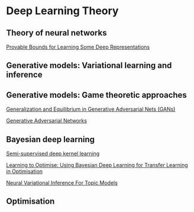  # Deep Learning Theory
 
 ## Theory of neural networks
 [Provable Bounds for Learning Some Deep Representations](https://arxiv.org/abs/1310.6343)
 
 ## Generative models: Variational learning and inference
 
 ## Generative models: Game theoretic approaches
 [Generalization and Equilibrium in Generative Adversarial Nets (GANs)
](https://www.youtube.com/watch?v=V7TliSCqOwI)

[Generative Adversarial Networks
](https://arxiv.org/pdf/1701.00160v1.pdf)
 
 ## Bayesian deep learning
 [Semi-supervised deep kernel learning](http://bayesiandeeplearning.org/papers/BDL_5.pdf)
 
 [Learning to Optimise: Using Bayesian Deep Learning for Transfer Learning in Optimisation
 ](http://bayesiandeeplearning.org/papers/BDL_9.pdf)
 
 [Neural Variational Inference For Topic Models](http://bayesiandeeplearning.org/papers/BDL_27.pdf)
 
 
 ## Optimisation 
